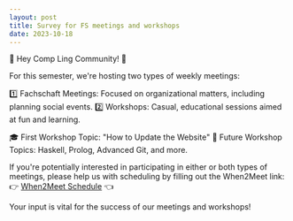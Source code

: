 ```yaml
---
layout: post
title: Survey for FS meetings and workshops
date: 2023-10-18
---
```

📣 Hey Comp Ling Community! 📣

For this semester, we're hosting two types of weekly meetings:

1️⃣ Fachschaft Meetings: Focused on organizational matters, including planning social events.
2️⃣ Workshops: Casual, educational sessions aimed at fun and learning.

🎓 First Workshop Topic: "How to Update the Website"
🔮 Future Workshop Topics: Haskell, Prolog, Advanced Git, and more.

If you're potentially interested in participating in either or both types of meetings, please help us with scheduling by filling out the When2Meet link:
👉 [When2Meet Schedule](https://www.when2meet.com/?21956604-GKaiO) 👈

Your input is vital for the success of our meetings and workshops!
